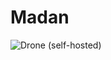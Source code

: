 # Madan

![Drone (self-hosted)](https://img.shields.io/drone/build/PlanHUB/madan?server=https%3A%2F%2Fphbuild.planhub.ir&style=for-the-badge)